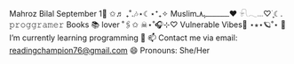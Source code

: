 Mahroz Bilal
September 1🎂
✩♬ ₊˚.🎶⋆☾⋆⁺₊✧
Muslimـــــــــــــــﮩ٨ـ❤️️
𓍯𓂃𓏧♡࣪ ִֶָ☾.
𝚙𝚛𝚘𝚐𝚐𝚛𝚊𝚖𝚎𝚛
Books 📚 lover
˚🖇️✩ ☠︎︎⋆˚🎧⊹♡
Vulnerable Vibes💖
⋆⭒⋆🪐˚⋆
🌱 I’m currently learning programming 💞️ 
📫 Contact me via email: readingchampion76@gmail.com
😄 Pronouns: She/Her

<!---
mahrozdh/mahrozdh is a ✨ special ✨ repository because its `README.md` (this file) appears on your GitHub profile.
You can click the Preview link to take a look at your changes.
--->

